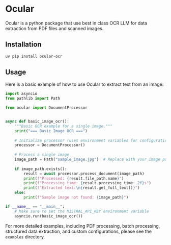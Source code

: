 # Ocular

Ocular is a python package that use best in class OCR LLM for data extraction from PDF files and scanned images.

## Installation

```bash
uv pip install ocular-ocr
```

## Usage

Here is a basic example of how to use Ocular to extract text from an image:

```python
import asyncio
from pathlib import Path

from ocular import DocumentProcessor


async def basic_image_ocr():
    """Basic OCR example for a single image."""
    print("=== Basic Image OCR ===")
    
    # Initialize processor (uses environment variables for configuration)
    processor = DocumentProcessor()
    
    # Process a single image
    image_path = Path("sample_image.jpg")  # Replace with your image path
    
    if image_path.exists():
        result = await processor.process_document(image_path)
        print(f"Processed: {result.file_path.name}")
        print(f"Processing time: {result.processing_time:.2f}s")
        print(f"Extracted text:\n{result.get_full_text()}")
    else:
        print(f"Sample image not found: {image_path}")

if __name__ == "__main__":
    # Make sure to set the MISTRAL_API_KEY environment variable
    asyncio.run(basic_image_ocr())
```

For more detailed examples, including PDF processing, batch processing, structured data extraction, and custom configurations, please see the `examples` directory.